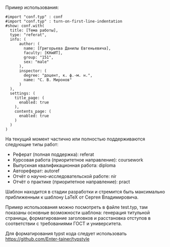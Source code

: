 Пример использования:
```typst
#import "conf.typ" : conf
#import "conf.typ" : turn-on-first-line-indentation
#show: conf.with(
  title: [Тема работы],
  type: "referat",
  info: (
      author: (
        name: [Григорьева Данилы Евгеньевича],
        faculty: [КНиИТ],
        group: "151",
        sex: "male"
      ),
      inspector: (
        degree: "доцент, к. ф.-м. н.",
        name: "С. В. Миронов"
      )
  ),
  settings: (
    title_page: (
      enabled: true
    ),
    contents_page: (
      enabled: true
    )
  )
)

```

На текущий момент частично или полностью поддерживаются следующие типы работ:
+ Реферат (полная поддержка): referat
+ Курсовая работа (приоритетное направление): coursework
+ Выпускная квалификационная работа: diploma
+ Автореферат: autoref
+ Отчёт о научно-исследовательской работе: nir
+ Отчёт о практике (приоритетное направление): pract

Шаблон находится в стадии разработки и стремится быть максимально приближенным
к шаблону LaTeX от Сергея Владимировича.

Пример использования можно посмотреть в файле test.typ, там показаны основные
возможности шаблона: генерация титульной страницы, форматирование заголовков и
расстановка отступов в соответствии с требованиями ГОСТ и университета.

Для форматирования typst кода следует использовать
https://github.com/Enter-tainer/typstyle
